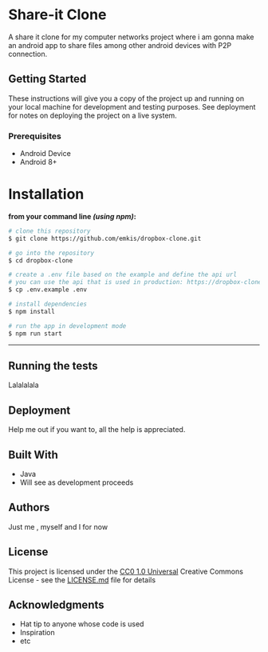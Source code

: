 
# Share-it Clone

A share it clone for my computer networks project where i am gonna make an android app to share files among other android devices with P2P connection.

## Getting Started

These instructions will give you a copy of the project up and running on
your local machine for development and testing purposes. See deployment
for notes on deploying the project on a live system.

### Prerequisites

- Android Device
- Android 8+

# Installation

**from your command line *(using npm)*:**

```bash
# clone this repository
$ git clone https://github.com/emkis/dropbox-clone.git

# go into the repository
$ cd dropbox-clone

# create a .env file based on the example and define the api url
# you can use the api that is used in production: https://dropbox-clone-back.herokuapp.com
$ cp .env.example .env

# install dependencies
$ npm install

# run the app in development mode
$ npm run start
```

---

## Running the tests

Lalalalala

## Deployment

Help me out if you want to, all the help is appreciated.

## Built With


- Java
- Will see as development proceeds



## Authors

Just me , myself and I for now

## License

This project is licensed under the [CC0 1.0 Universal](LICENSE.md)
Creative Commons License - see the [LICENSE.md](LICENSE.md) file for
details

## Acknowledgments

- Hat tip to anyone whose code is used
- Inspiration
- etc
